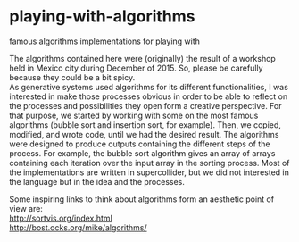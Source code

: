 # playing-with-algorithms
famous algorithms implementations for playing with <br/>

The algorithms contained here were (originally) the result of a workshop held in Mexico city during December of 2015. So, please be carefully because they could be a bit spicy.<br/>
As generative systems used algorithms for its different functionalities, I was interested in make those processes obvious in order to be able to reflect on the processes and possibilities they open form a creative perspective. For that purpose, we started by working with some on the most famous algorithms (bubble sort and insertion sort, for example). Then, we copied, modified, and wrote code, until we had the desired result.
The algorithms were designed to produce outputs containing the different steps of the process. For example, the bubble sort algorithm gives an array of arrays containing each iteration over the input array in the sorting process. Most of the implementations are written in supercollider, but we did not interested in the language but in the idea and the processes.<br/>

Some inspiring links to think about algorithms form an aesthetic point of view are: <br/>
http://sortvis.org/index.html <br/>
http://bost.ocks.org/mike/algorithms/ <br/>
